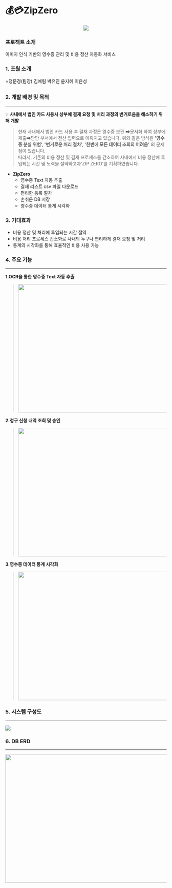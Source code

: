  💰💳ZipZero
 ===================================================
<p align="center"><img src="https://user-images.githubusercontent.com/72778887/185547100-cb8bdd36-65a1-4f55-8d5a-af414241f305.png"></p>

### 프로젝트 소개
 이미지 인식 기반의 영수증 관리 및 비용 정산 자동화 서비스
### 1. 조원 소개
⭐정문경(팀장) 김예림 박유진 윤지혜 이은성 
### 2. 개발 배경 및 목적
---
💡 **사내에서 법인 카드 사용시 상부에 결재 요청 및 처리 과정의 번거로움을 해소하기 위해 개발**
> 현재 사내에서 법인 카드 사용 후 결재 과정은 영수증 보관 ➡문서화 하여 상부에 제출➡담당 부서에서 전산 입력으로 이뤄지고 있습니다.
>위와 같은 방식은 
>**'영수증 분실 위험', '번거로운 처리 절차', '한번에 모든 데이터 조회의 어려움'**
>의 문제점이 있습니다.</br>
>따라서, 기존의 비용 정산 및 결재 프로세스를 간소하여 사내에서 비용 정산에 투입되는 시간 및 노력을 절약하고자'ZIP ZERO'를 기획하였습니다.

* **ZipZero**
    * 영수증 Text 자동 추출 
    * 결재 리스트 csv 파일 다운로드 
    * 편리한 등록 절차
    * 손쉬운 DB 저장
    * 영수증 데이터 통계 시각화

### 3. 기대효과
- 비용 정산 및 처리에 투입되는 시간 절약
- 비용 처리 프로세스 간소화로 사내의 누구나 편리하게 결재 요청 및 처리
- 통계의 시각화를 통해 효율적인 비용 사용 가능

### 4. 주요 기능 
---
**1.OCR을 통한 영수증 Text 자동 추출**
><img src="https://user-images.githubusercontent.com/72778887/185543044-5d6e0f57-91a5-4a4e-98a6-60ccca240816.png" width="650" height="400">
**2.청구 신청 내역 조회 및 승인**
><img src="https://user-images.githubusercontent.com/72778887/185541937-bcde314c-101a-4987-a703-4804f71162fc.png" width="650" height="400">
**3.영수증 데이터 통계 시각화**
><img src="https://user-images.githubusercontent.com/72778887/185551587-d5f13880-a454-4c7c-b529-2df1df263a78.PNG" width="650" height="400">

### 5. 시스템 구성도
---
<img src="https://user-images.githubusercontent.com/52377455/185552202-5b9708ea-a088-47ef-9731-48a5bcd7340a.png">

### 6. DB ERD
---
<p align="center"><img src="https://user-images.githubusercontent.com/72778887/185543585-6e608b96-e018-4d9a-9ccc-360dd80138fe.png" width="700" height="400"></p>


